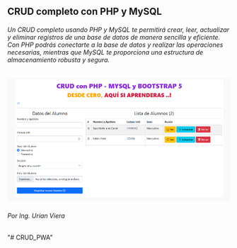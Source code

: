 ##   CRUD completo con PHP y MySQL

###### Un CRUD completo usando PHP y MySQL te permitirá crear, leer, actualizar y eliminar registros de una base de datos de manera sencilla y eficiente. Con PHP podrás conectarte a la base de datos y realizar las operaciones necesarias, mientras que MySQL te proporciona una estructura de almacenamiento robusta y segura.

![](https://raw.githubusercontent.com/urian121/imagenes-proyectos-github/master/crud_php_mysql_urian_viera_webdeveloper.PNG)


###### Por Ing. Urian Viera

"# CRUD_PWA"  
